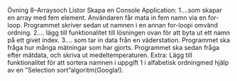 Övning 8–Arraysoch Listor
Skapa en Console Application:
1....som skapar en array med fem element. Användaren får mata in fem namn via en for-loop. Programmet skriver sedan ut namnen i en annan for-loopi omvänd ordning.
2.... lägg till funktionalitet till lösningen ovan för att byta ut ett namn på ett givet index. 
3.... som tar in data från en väderstation. Programmet ska fråga hur många mätningar som har gjorts. Programmet ska sedan fråga efter mätdata, och skriva ut medeltemperaturen.
Extra: Lägg till funktionalitet för att sortera namnen i uppgift 1 i alfabetisk ordningmed hjälp av en ”Selection sort”algoritm(Googla!). 
